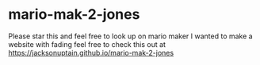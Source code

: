 # mario-mak-2-jones
Please star this and feel free to look up on mario maker
I wanted to make a website with fading feel free to check this out at https://jacksonuptain.github.io/mario-mak-2-jones
